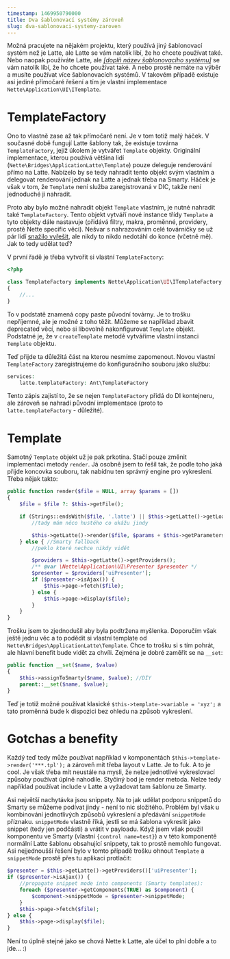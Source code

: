 ```yaml
---
timestamp: 1469950790000
title: Dva šablonovací systémy zároveň
slug: dva-sablonovaci-systemy-zaroven
---
```

Možná pracujete na nějakém projektu, který používá jiný šablonovací systém než je Latte, ale Latte se vám natolik líbí, že ho chcete používat také. Nebo naopak používáte Latte, ale *<abbr title="Smarty? Twig? Wtf? Omg?">[doplň název šablonovacího systému]</abbr>* se vám natolik líbí, že ho chcete používat také. A nebo prostě nemáte na výběr a musíte používat více šablonovacích systémů. V takovém případě existuje asi jediné přímočaré řešení a tím je vlastní implementace `Nette\Application\UI\ITemplate`.

# TemplateFactory

Ono to vlastně zase až tak přímočaré není. Je v tom totiž malý háček. V současné době fungují Latte šablony tak, že existuje továrna `TemplateFactory`, jejíž úkolem je vytvářet `Template` objekty. Originální implementace, kterou používá většina lidí (`Nette\Bridges\ApplicationLatte\Template`) pouze deleguje renderování přímo na Latte. Nabízelo by se tedy nahradit tento objekt svým vlastním a delegovat renderování jednak na Latte a jednak třeba na Smarty. Háček je však v tom, že `Template` není služba zaregistrovaná v DIC, takže není jednoduché ji nahradit.

Proto aby bylo možné nahradit objekt `Template` vlastním, je nutné nahradit také `TemplateFactory`. Tento objekt vytváří nové instance třídy `Template` a tyto objekty dále nastavuje (přidává filtry, makra, proměnné, providery, prostě Nette specific věci). Nešvar s nahrazováním celé továrničky se už pár lidí [snažilo vyřešit](https://github.com/nette/application/issues/141), ale nikdy to nikdo nedotáhl do konce (včetně mě). Jak to tedy udělat teď?

V první řadě je třeba vytvořit si vlastní `TemplateFactory`:

```php
<?php

class TemplateFactory implements Nette\Application\UI\ITemplateFactory
{
	//...
}
```

To v podstatě znamená copy paste původní továrny. Je to trošku nepříjemné, ale je možné z toho těžit. Můžeme se například zbavit deprecated věcí, nebo si libovolně nakonfigurovat `Template` objekt. Podstatné je, že v `createTemplate` metodě vytváříme vlastní instanci `Template` objektu.

Teď přijde ta důležitá část na kterou nesmíme zapomenout. Novou vlastní `TemplateFactory` zaregistrujeme do konfiguračního souboru jako službu:

```php
services:
	latte.templateFactory: Ant\TemplateFactory
```

Tento zápis zajistí to, že se nejen `TemplateFactory` přidá do DI kontejneru, ale zároveň se nahradí původní implementace (proto to `latte.templateFactory` - důležité).

# Template

Samotný `Template` objekt už je pak prkotina. Stačí pouze změnit implementaci metody `render`. Já osobně jsem to řešil tak, že podle toho jaká přijde koncovka souboru, tak nabídnu ten správný engine pro vykreslení. Třeba nějak takto:

```php
public function render($file = NULL, array $params = [])
{
	$file = $file ?: $this->getFile();

	if (Strings::endsWith($file, '.latte') || $this->getLatte()->getLoader() instanceof \Latte\Loaders\StringLoader) {
		//tady mám něco hustého co ukážu jindy

		$this->getLatte()->render($file, $params + $this->getParameters());
   	} else { //Smarty fallback
   	    //peklo které nechce nikdy vidět

		$providers = $this->getLatte()->getProviders();
        /** @var \Nette\Application\UI\Presenter $presenter */
        $presenter = $providers['uiPresenter'];
        if ($presenter->isAjax()) {
            $this->page->fetch($file);
        } else {
            $this->page->display($file);
        }
   	}
}
```

Trošku jsem to zjednodušil aby byla podtržena myšlenka. Doporučím však ještě jednu věc a to podědit si vlastní template od `Nette\Bridges\ApplicationLatte\Template`. Chce to trošku si s tím pohrát, ale hlavní benefit bude vidět za chvíli. Zejména je dobré zaměřit se na `__set`:

```php
public function __set($name, $value)
{
	$this->assignToSmarty($name, $value); //DIY
	parent::__set($name, $value);
}
```

Teď je totiž možné používat klasické `$this->template->variable = 'xyz';` a tato proměnná bude k dispozici bez ohledu na způsob vykreslení.

# Gotchas a benefity

Každý teď tedy může používat například v komponentách `$this->template->render('***.tpl');` a zároveň mít třeba layout v Latte. Je to fuk. A to je cool. Je však třeba mít neustále na mysli, že nelze jednotlivé vykreslovací způsoby používat úplně nahodile. Styčiný bod je render metoda. Nelze tedy například používat include v Latte a vyžadovat tam šablonu ze Smarty.

Asi největší nachytávka jsou snippety. Na to jak udělat podporu snippetů do Smarty se můžeme podívat jindy - není to nic složitého. Problém byl však u kombinování jednotlivých způsobů vykreslení a předávání `snippetMode` příznaku. `snippetMode` vlastně říká, jestli se má šablona vykreslit jako snippet (tedy jen podčásti) a vrátit v payloadu. Když jsem však použil komponentu ve Smarty (vlastní `{control name=test}`) a v této komponentě normální Latte šablonu obsahující snippety, tak to prostě nemohlo fungovat. Asi nejjednoušší řešení bylo v tomto případě trošku ohnout `Template` a `snippetMode` prostě přes tu aplikaci protlačit:

```php
$presenter = $this->getLatte()->getProviders()['uiPresenter'];
if ($presenter->isAjax()) {
	//propagate snippet mode into components (Smarty templates):
	foreach ($presenter->getComponents(TRUE) as $component) {
		$component->snippetMode = $presenter->snippetMode;
	}
	$this->page->fetch($file);
} else {
	$this->page->display($file);
}
```

Není to úplně stejné jako se chová Nette k Latte, ale účel to plní dobře a to jde... :)